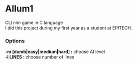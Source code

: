 # Allum1
CLI nim game in C language<br/>
I did this project during my first year as a student at EPITECH.

### Options
__-m [dumb|easy|medium|hard] :__ choose AI level<br/>
__-l LINES :__ choose number of lines
